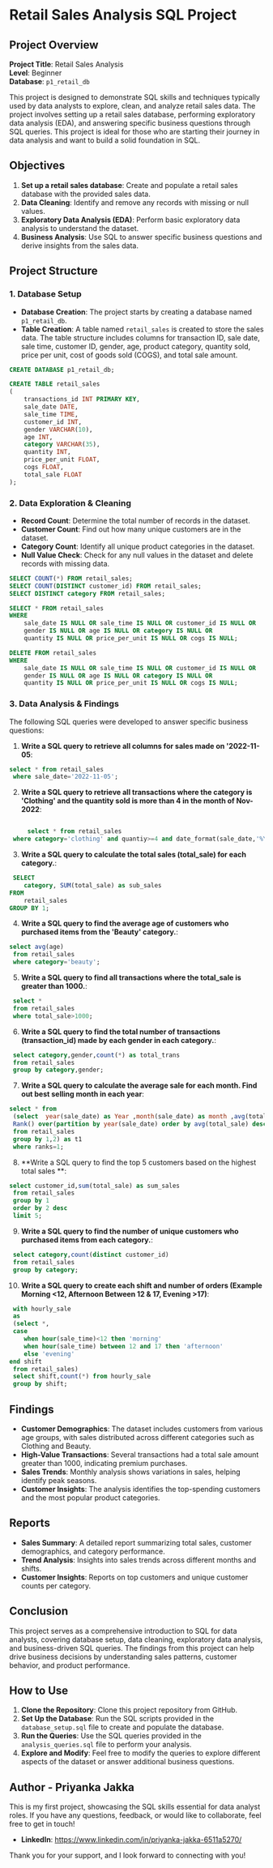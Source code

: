 # Retail Sales Analysis SQL Project

## Project Overview

**Project Title**: Retail Sales Analysis  
**Level**: Beginner  
**Database**: `p1_retail_db`

This project is designed to demonstrate SQL skills and techniques typically used by data analysts to explore, clean, and analyze retail sales data. The project involves setting up a retail sales database, performing exploratory data analysis (EDA), and answering specific business questions through SQL queries. This project is ideal for those who are starting their journey in data analysis and want to build a solid foundation in SQL.

## Objectives

1. **Set up a retail sales database**: Create and populate a retail sales database with the provided sales data.
2. **Data Cleaning**: Identify and remove any records with missing or null values.
3. **Exploratory Data Analysis (EDA)**: Perform basic exploratory data analysis to understand the dataset.
4. **Business Analysis**: Use SQL to answer specific business questions and derive insights from the sales data.

## Project Structure

### 1. Database Setup

- **Database Creation**: The project starts by creating a database named `p1_retail_db`.
- **Table Creation**: A table named `retail_sales` is created to store the sales data. The table structure includes columns for transaction ID, sale date, sale time, customer ID, gender, age, product category, quantity sold, price per unit, cost of goods sold (COGS), and total sale amount.

```sql
CREATE DATABASE p1_retail_db;

CREATE TABLE retail_sales
(
    transactions_id INT PRIMARY KEY,
    sale_date DATE,	
    sale_time TIME,
    customer_id INT,	
    gender VARCHAR(10),
    age INT,
    category VARCHAR(35),
    quantity INT,
    price_per_unit FLOAT,	
    cogs FLOAT,
    total_sale FLOAT
);
```

### 2. Data Exploration & Cleaning

- **Record Count**: Determine the total number of records in the dataset.
- **Customer Count**: Find out how many unique customers are in the dataset.
- **Category Count**: Identify all unique product categories in the dataset.
- **Null Value Check**: Check for any null values in the dataset and delete records with missing data.

```sql
SELECT COUNT(*) FROM retail_sales;
SELECT COUNT(DISTINCT customer_id) FROM retail_sales;
SELECT DISTINCT category FROM retail_sales;

SELECT * FROM retail_sales
WHERE 
    sale_date IS NULL OR sale_time IS NULL OR customer_id IS NULL OR 
    gender IS NULL OR age IS NULL OR category IS NULL OR 
    quantity IS NULL OR price_per_unit IS NULL OR cogs IS NULL;

DELETE FROM retail_sales
WHERE 
    sale_date IS NULL OR sale_time IS NULL OR customer_id IS NULL OR 
    gender IS NULL OR age IS NULL OR category IS NULL OR 
    quantity IS NULL OR price_per_unit IS NULL OR cogs IS NULL;
```

### 3. Data Analysis & Findings

The following SQL queries were developed to answer specific business questions:

1. **Write a SQL query to retrieve all columns for sales made on '2022-11-05**:
```sql
select * from retail_sales
 where sale_date='2022-11-05';
```

2. **Write a SQL query to retrieve all transactions where the category is 'Clothing' and the quantity sold is more than 4 in the month of Nov-2022**:
```sql

     select * from retail_sales
 where category='clothing' and quantiy>=4 and date_format(sale_date,'%Y-%m')='2022-11';
```

3. **Write a SQL query to calculate the total sales (total_sale) for each category.**:
```sql
 SELECT 
    category, SUM(total_sale) as sub_sales
FROM
    retail_sales
GROUP BY 1;
```

4. **Write a SQL query to find the average age of customers who purchased items from the 'Beauty' category.**:
```sql
select avg(age)
 from retail_sales
 where category='beauty';
```

5. **Write a SQL query to find all transactions where the total_sale is greater than 1000.**:
```sql
 select *
 from retail_sales
 where total_sale>1000;
```

6. **Write a SQL query to find the total number of transactions (transaction_id) made by each gender in each category.**:
```sql
 select category,gender,count(*) as total_trans
 from retail_sales
 group by category,gender;
```

7. **Write a SQL query to calculate the average sale for each month. Find out best selling month in each year**:
```sql
select * from
 (select  year(sale_date) as Year ,month(sale_date) as month ,avg(total_sale) as net_sale,
 Rank() over(partition by year(sale_date) order by avg(total_sale) desc) as ranks
 from retail_sales
 group by 1,2) as t1
 where ranks=1;
```

8. **Write a SQL query to find the top 5 customers based on the highest total sales **:
```sql
select customer_id,sum(total_sale) as sum_sales
 from retail_sales
 group by 1
 order by 2 desc
 limit 5;
```

9. **Write a SQL query to find the number of unique customers who purchased items from each category.**:
```sql
 select category,count(distinct customer_id)
 from retail_sales
 group by category;
```

10. **Write a SQL query to create each shift and number of orders (Example Morning <12, Afternoon Between 12 & 17, Evening >17)**:
```sql
 with hourly_sale
 as
 (select *,
 case
    when hour(sale_time)<12 then 'morning'
    when hour(sale_time) between 12 and 17 then 'afternoon'
    else 'evening'
end shift
 from retail_sales)
 select shift,count(*) from hourly_sale
 group by shift;
```

## Findings

- **Customer Demographics**: The dataset includes customers from various age groups, with sales distributed across different categories such as Clothing and Beauty.
- **High-Value Transactions**: Several transactions had a total sale amount greater than 1000, indicating premium purchases.
- **Sales Trends**: Monthly analysis shows variations in sales, helping identify peak seasons.
- **Customer Insights**: The analysis identifies the top-spending customers and the most popular product categories.

## Reports

- **Sales Summary**: A detailed report summarizing total sales, customer demographics, and category performance.
- **Trend Analysis**: Insights into sales trends across different months and shifts.
- **Customer Insights**: Reports on top customers and unique customer counts per category.

## Conclusion

This project serves as a comprehensive introduction to SQL for data analysts, covering database setup, data cleaning, exploratory data analysis, and business-driven SQL queries. The findings from this project can help drive business decisions by understanding sales patterns, customer behavior, and product performance.

## How to Use

1. **Clone the Repository**: Clone this project repository from GitHub.
2. **Set Up the Database**: Run the SQL scripts provided in the `database_setup.sql` file to create and populate the database.
3. **Run the Queries**: Use the SQL queries provided in the `analysis_queries.sql` file to perform your analysis.
4. **Explore and Modify**: Feel free to modify the queries to explore different aspects of the dataset or answer additional business questions.

## Author - Priyanka Jakka

This is my first project, showcasing the SQL skills essential for data analyst roles. If you have any questions, feedback, or would like to collaborate, feel free to get in touch!

- **LinkedIn**: https://www.linkedin.com/in/priyanka-jakka-6511a5270/

Thank you for your support, and I look forward to connecting with you!
